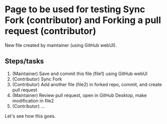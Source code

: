 # Page to be used for testing Sync Fork (contributor) and Forking a pull request (contributor)
New file created by maintainer (using GitHub webUI).

## Steps/tasks
1. (Maintainer) Save and commit this file (file1) using GitHub webUI
2. (Contributor) Sync Fork
3. (Contributor) Add another file (file2) in forked repo, commit, and create pull request
4. (Maintainer) Review pull request, open in GitHub Desktop, make modification in file2
5. (Contributor) <to-be-filled-in>
  ...
  
  
  Let's see how this goes.
